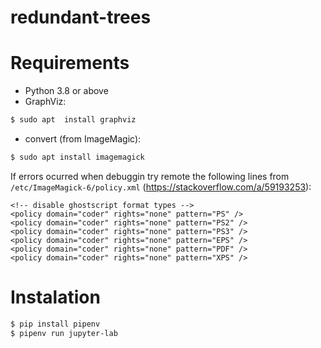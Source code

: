 # redundant-trees


# Requirements
- Python 3.8 or above
- GraphViz:
```bash
$ sudo apt  install graphviz
```
- convert (from ImageMagic):
```bash
$ sudo apt install imagemagick
```

If errors ocurred when debuggin try remote the following lines from 
`/etc/ImageMagick-6/policy.xml` (https://stackoverflow.com/a/59193253):
```
<!-- disable ghostscript format types -->
<policy domain="coder" rights="none" pattern="PS" />
<policy domain="coder" rights="none" pattern="PS2" />
<policy domain="coder" rights="none" pattern="PS3" />
<policy domain="coder" rights="none" pattern="EPS" />
<policy domain="coder" rights="none" pattern="PDF" />
<policy domain="coder" rights="none" pattern="XPS" />

```




# Instalation
```bash
$ pip install pipenv
$ pipenv run jupyter-lab
```
